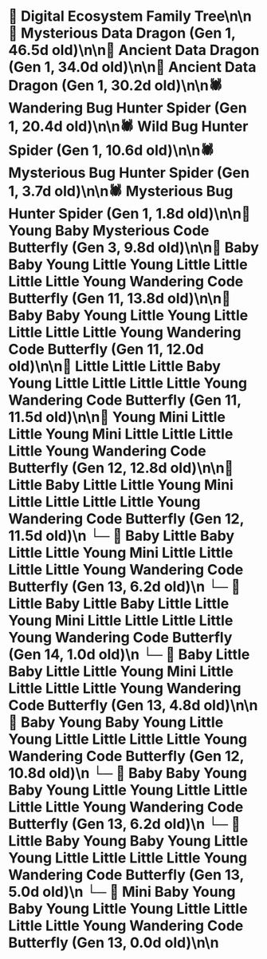 # 🌳 Digital Ecosystem Family Tree\n\n🐉 Mysterious Data Dragon (Gen 1, 46.5d old)\n\n🐉 Ancient Data Dragon (Gen 1, 34.0d old)\n\n🐉 Ancient Data Dragon (Gen 1, 30.2d old)\n\n🕷️ Wandering Bug Hunter Spider (Gen 1, 20.4d old)\n\n🕷️ Wild Bug Hunter Spider (Gen 1, 10.6d old)\n\n🕷️ Mysterious Bug Hunter Spider (Gen 1, 3.7d old)\n\n🕷️ Mysterious Bug Hunter Spider (Gen 1, 1.8d old)\n\n🦋 Young Baby Mysterious Code Butterfly (Gen 3, 9.8d old)\n\n🦋 Baby Baby Young Little Young Little Little Little Little Young Wandering Code Butterfly (Gen 11, 13.8d old)\n\n🦋 Baby Baby Young Little Young Little Little Little Little Young Wandering Code Butterfly (Gen 11, 12.0d old)\n\n🦋 Little Little Little Baby Young Little Little Little Little Young Wandering Code Butterfly (Gen 11, 11.5d old)\n\n🦋 Young Mini Little Little Young Mini Little Little Little Little Young Wandering Code Butterfly (Gen 12, 12.8d old)\n\n🦋 Little Baby Little Little Young Mini Little Little Little Little Young Wandering Code Butterfly (Gen 12, 11.5d old)\n  └─ 🦋 Baby Little Baby Little Little Young Mini Little Little Little Little Young Wandering Code Butterfly (Gen 13, 6.2d old)\n    └─ 🦋 Little Baby Little Baby Little Little Young Mini Little Little Little Little Young Wandering Code Butterfly (Gen 14, 1.0d old)\n  └─ 🦋 Baby Little Baby Little Little Young Mini Little Little Little Little Young Wandering Code Butterfly (Gen 13, 4.8d old)\n\n🦋 Baby Young Baby Young Little Young Little Little Little Little Young Wandering Code Butterfly (Gen 12, 10.8d old)\n  └─ 🦋 Baby Baby Young Baby Young Little Young Little Little Little Little Young Wandering Code Butterfly (Gen 13, 6.2d old)\n  └─ 🦋 Little Baby Young Baby Young Little Young Little Little Little Little Young Wandering Code Butterfly (Gen 13, 5.0d old)\n  └─ 🦋 Mini Baby Young Baby Young Little Young Little Little Little Little Young Wandering Code Butterfly (Gen 13, 0.0d old)\n\n
